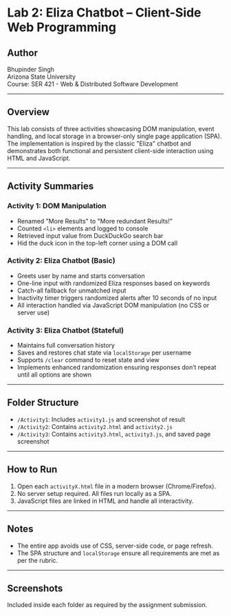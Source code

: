 # Lab 2: Eliza Chatbot – Client-Side Web Programming

## Author
Bhupinder Singh  
Arizona State University  
Course: SER 421 - Web & Distributed Software Development

---

## Overview

This lab consists of three activities showcasing DOM manipulation, event handling, and local storage in a browser-only single page application (SPA). The implementation is inspired by the classic "Eliza" chatbot and demonstrates both functional and persistent client-side interaction using HTML and JavaScript.

---

## Activity Summaries

###  Activity 1: DOM Manipulation
- Renamed "More Results" to "More redundant Results!"
- Counted `<li>` elements and logged to console
- Retrieved input value from DuckDuckGo search bar
- Hid the duck icon in the top-left corner using a DOM call

###  Activity 2: Eliza Chatbot (Basic)
- Greets user by name and starts conversation
- One-line input with randomized Eliza responses based on keywords
- Catch-all fallback for unmatched input
- Inactivity timer triggers randomized alerts after 10 seconds of no input
- All interaction handled via JavaScript DOM manipulation (no CSS or server use)

###  Activity 3: Eliza Chatbot (Stateful)
- Maintains full conversation history
- Saves and restores chat state via `localStorage` per username
- Supports `/clear` command to reset state and view
- Implements enhanced randomization ensuring responses don’t repeat until all options are shown

---

## Folder Structure

- `/Activity1`: Includes `activity1.js` and screenshot of result
- `/Activity2`: Contains `activity2.html` and `activity2.js`
- `/Activity3`: Contains `activity3.html`, `activity3.js`, and saved page screenshot

---

## How to Run

1. Open each `activityX.html` file in a modern browser (Chrome/Firefox).
2. No server setup required. All files run locally as a SPA.
3. JavaScript files are linked in HTML and handle all interactivity.

---

## Notes
- The entire app avoids use of CSS, server-side code, or page refresh.
- The SPA structure and `localStorage` ensure all requirements are met as per the rubric.

---

## Screenshots
Included inside each folder as required by the assignment submission.


